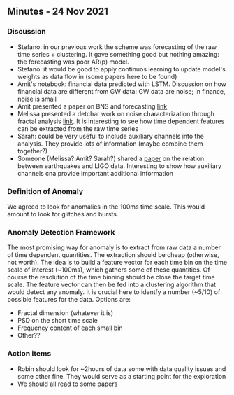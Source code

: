 ## Minutes - 24 Nov 2021

### Discussion
- Stefano: in our previous work the scheme was forecasting of the raw time series + clustering. It gave something good but nothing amazing: the forecasting was poor AR(p) model.
- Stefano: it would be good to apply continuos learning to update model's weights as data flow in (some papers here to be found)
- Amit's notebook: financial data predicted with LSTM. Discussion on how financial data are different from GW data: GW data are noise; in finance, noise is small
- Amit presented a paper on BNS and forecasting [link]()
- Melissa presented a detchar work on noise characterization through fractal analysis [link](https://dcc.ligo.org/DocDB/0177/G2101601/001/fractals_detcharF2F.pdf). It is interesting to see how time dependent features can be extracted from the raw time series
- Sarah: could be very useful to include auxiliary channels into the analysis. They provide lots of information (maybe combine them together?)
- Someone (Melissa? Amit? Sarah?) shared a [paper](https://arxiv.org/pdf/1812.05185.pdf) on the relation between earthquakes and LIGO data. Interesting to show how auxiliary channels cna provide important additional information

### Definition of Anomaly
We agreed to look for anomalies in the 100ms time scale. This would amount to look for glitches and bursts.

### Anomaly Detection Framework
The most promising way for anomaly is to extract from raw data a number of time dependent quantities. The extraction should be cheap (otherwise, not worth).
The idea is to build a feature vector for each time bin on the time scale of interest (~100ms), which gathers some of these quantities. Of course the resolution of the time binning should be close the target time scale. The feature vector can then be fed into a clustering algorithm that would detect any anomaly.
It is crucial here to identfy a number (~5/10) of possible features for the data. Options are:
  - Fractal dimension (whatever it is)
  - PSD on the short time scale
  - Frequency content of each small bin
  - Other??

### Action items
- Robin should look for ~2hours of data some with data quality issues and some other fine. They would serve as a starting point for the exploration
- We should all read to some papers
